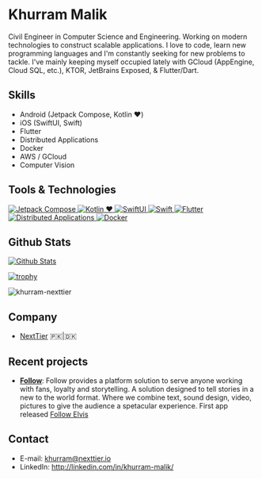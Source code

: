 # Khurram Malik

Civil Engineer in Computer Science and Engineering. Working on modern technologies to construct scalable applications. I love to code, learn new programming languages and I'm constantly seeking for new problems to tackle. I've mainly keeping myself occupied lately with GCloud (AppEngine, Cloud SQL, etc.), KTOR, JetBrains Exposed, & Flutter/Dart.

## Skills

- Android (Jetpack Compose, Kotlin ❤️)
- iOS (SwiftUI, Swift)
- Flutter
- Distributed Applications
- Docker
- AWS / GCloud
- Computer Vision

## Tools & Technologies

<p align="left">
  <a href="https://developer.android.com/jetpack/compose">
    <img src="https://img.shields.io/badge/Jetpack%20Compose-brightgreen.svg" alt="Jetpack Compose">
  </a>
  <a href="https://kotlinlang.org/">
    <img src="https://img.shields.io/badge/Kotlin%20❤️-brightgreen.svg" alt="Kotlin ❤️">
  </a>
  <a href="https://developer.apple.com/swiftui/">
    <img src="https://img.shields.io/badge/SwiftUI-brightgreen.svg" alt="SwiftUI">
  </a>
  <a href="https://developer.apple.com/swift/">
    <img src="https://img.shields.io/badge/Swift-brightgreen.svg" alt="Swift">
  </a>
  <a href="https://flutter.dev/">
    <img src="https://img.shields.io/badge/Flutter-brightgreen.svg" alt="Flutter">
  </a>
  <a href="#">
    <img src="https://img.shields.io/badge/Distributed%20Applications-brightgreen.svg" alt="Distributed Applications">
  </a>
  <a href="https://www.docker.com/">
    <img src="https://img.shields.io/badge/Docker-brightgreen.svg" alt="Docker">
  </a>
</p>

## Github Stats

<p align="left">
  <a href="https://github.com/khurram-nexttier">
    <img src="https://github-readme-stats.vercel.app/api?username=khurram-nexttier&show_icons=true" alt="Github Stats">
  </a>
</p>

[![trophy](https://github-profile-trophy.vercel.app/?username=khurram-nexttier)](https://github.com/ryo-ma/github-profile-trophy)

<p align="left">
<img align="center" src="https://github-readme-stats.vercel.app/api/top-langs?username=khurram-nexttier&show_icons=true&locale=en&layout=compact" alt="khurram-nexttier" /></p>

## Company

- [NextTier](https://github.com/nexttier) 🇵🇰|🇩🇰

## Recent projects

- **[Follow](https://follow-group.com/)**: Follow provides a platform solution to serve anyone working with fans, loyalty and storytelling. A solution designed to tell stories in a new to the world format. Where we combine text, sound design, video, pictures to give the audience a spetacular experience. First app released [Follow Elvis](https://follow-elvis.com/)

## Contact

- E-mail: khurram@nexttier.io
- LinkedIn: <http://linkedin.com/in/khurram-malik/>
